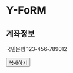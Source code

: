 # Y-FoRM

<!DOCTYPE html>
<html>
<head>
    <meta charset="UTF-8">
    <title>계좌정보</title>
</head>
<body>
    <h2>계좌정보</h2>
    <p>국민은행 123-456-789012</p>
    <button onclick="copyToClipboard()">복사하기</button>
    <script>
        function copyToClipboard() {
            navigator.clipboard.writeText("국민은행 123-456-789012").then(() => {
                alert("복사 완료!");
            });
        }
    </script>
</body>
</html>
